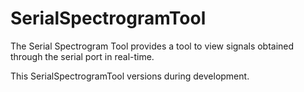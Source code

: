# SerialSpectrogramTool
The Serial Spectrogram Tool provides a tool to view signals obtained through the serial port in real-time.

This SerialSpectrogramTool versions during development.
